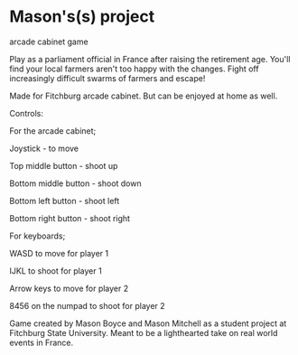 # Mason's(s) project
 arcade cabinet game 

Play as a parliament official in France after raising the retirement age.  You'll find your local farmers aren't too happy with the changes. Fight off increasingly difficult swarms of farmers and escape!

Made for Fitchburg arcade cabinet.  But can be enjoyed at home as well.



Controls:

For the arcade cabinet;

Joystick - to move

Top middle button - shoot up

Bottom middle button - shoot down

Bottom left button - shoot left

Bottom right button - shoot right



For keyboards;

WASD to move for player 1

IJKL to shoot for player 1​

Arrow keys to move for player 2

8456 on the numpad to shoot for player 2



Game created by Mason Boyce and Mason Mitchell as a student project at Fitchburg State University. Meant to be a lighthearted take on real world events in France. 
